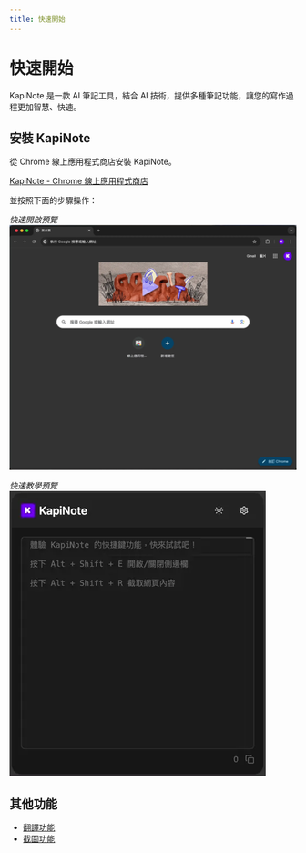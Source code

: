 ```yaml
---
title: 快速開始
---
```


# 快速開始

KapiNote 是一款 AI 筆記工具，結合 AI 技術，提供多種筆記功能，讓您的寫作過程更加智慧、快速。

## 安裝 KapiNote

從 Chrome 線上應用程式商店安裝 KapiNote。

[KapiNote - Chrome 線上應用程式商店](https://chromewebstore.google.com/detail/kapi-note/mipkdcafgifjojpkonphdmcepnbgddif)

並按照下面的步驟操作：

*快速開啟預覽*
![alt text](/assets/images/samples/getting-started.webp)

*快速教學預覽*
![alt text](/assets/images/samples/basic-zhTW.webp)

## 其他功能

* [翻譯功能](./translate)
* [截圖功能](./screenshot)
